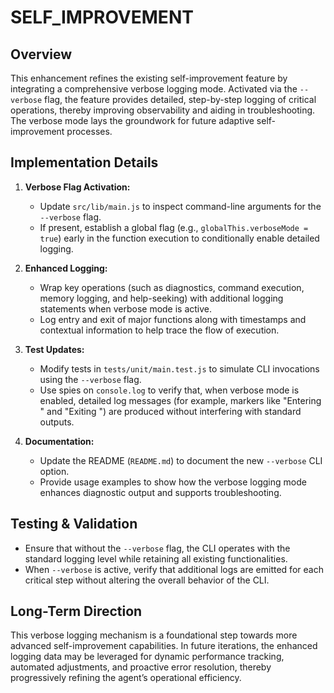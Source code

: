 # SELF_IMPROVEMENT

## Overview
This enhancement refines the existing self-improvement feature by integrating a comprehensive verbose logging mode. Activated via the `--verbose` flag, the feature provides detailed, step-by-step logging of critical operations, thereby improving observability and aiding in troubleshooting. The verbose mode lays the groundwork for future adaptive self-improvement processes.

## Implementation Details
1. **Verbose Flag Activation:**
   - Update `src/lib/main.js` to inspect command-line arguments for the `--verbose` flag. 
   - If present, establish a global flag (e.g., `globalThis.verboseMode = true`) early in the function execution to conditionally enable detailed logging.

2. **Enhanced Logging:**
   - Wrap key operations (such as diagnostics, command execution, memory logging, and help-seeking) with additional logging statements when verbose mode is active.
   - Log entry and exit of major functions along with timestamps and contextual information to help trace the flow of execution.

3. **Test Updates:**
   - Modify tests in `tests/unit/main.test.js` to simulate CLI invocations using the `--verbose` flag.
   - Use spies on `console.log` to verify that, when verbose mode is enabled, detailed log messages (for example, markers like "Entering <function>" and "Exiting <function>") are produced without interfering with standard outputs.

4. **Documentation:**
   - Update the README (`README.md`) to document the new `--verbose` CLI option.
   - Provide usage examples to show how the verbose logging mode enhances diagnostic output and supports troubleshooting.

## Testing & Validation
- Ensure that without the `--verbose` flag, the CLI operates with the standard logging level while retaining all existing functionalities.
- When `--verbose` is active, verify that additional logs are emitted for each critical step without altering the overall behavior of the CLI.

## Long-Term Direction
This verbose logging mechanism is a foundational step towards more advanced self-improvement capabilities. In future iterations, the enhanced logging data may be leveraged for dynamic performance tracking, automated adjustments, and proactive error resolution, thereby progressively refining the agent’s operational efficiency.
